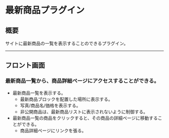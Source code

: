 # 最新商品プラグイン

## 概要
サイトに最新商品の一覧を表示することのできるプラグイン。

----------------------------------------------------------------------
## フロント画面
### 最新商品一覧から、商品詳細ページにアクセスすることができる。
- 最新商品一覧を表示する。
	- 最新商品ブロックを配置した場所に表示する。
	- 写真/商品名/価格を表示する。
	- 非公開商品は、最新商品リストに表示されないように制御する。
- 最新商品一覧の商品をクリックすると、その商品の詳細ページに移動することができる。
	- 商品詳細ページにリンクを張る。
